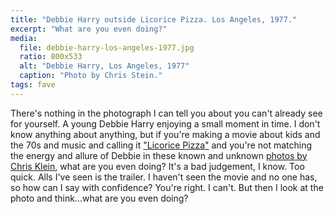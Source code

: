 ```yaml
---
title: "Debbie Harry outside Licorice Pizza. Los Angeles, 1977."
excerpt: "What are you even doing?"
media:
  file: debbie-harry-los-angeles-1977.jpg
  ratio: 800x533
  alt: "Debbie Harry, Los Angeles, 1977"
  caption: "Photo by Chris Stein."
tags: fave
---
```

There's nothing in the photograph I can tell you about you can't already see for yourself. A young Debbie Harry enjoying a small moment in time. I don't know anything about anything, but if you're making a movie about kids and the 70s and music and calling it ["Licorice Pizza"](https://www.youtube.com/watch?v=ofnXPwUPENo) and you're not matching the energy and allure of Debbie in these known and unknown [photos by Chris Klein](https://www.vogue.co.uk/gallery/debbie-harry-unseen-pictures), what are you even doing? It's a bad judgement, I know. Too quick. Alls I've seen is the trailer. I haven't seen the movie and no one has, so how can I say with confidence? You're right. I can't. But then I look at the photo and think...what are you even doing?

